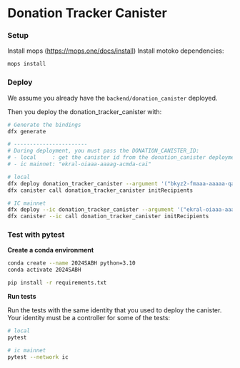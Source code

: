 # Donation Tracker Canister

### Setup

Install mops (https://mops.one/docs/install)
Install motoko dependencies:

```bash
mops install
```

### Deploy

We assume you already have the `backend/donation_canister` deployed.

Then you deploy the donation_tracker_canister with:

```bash
# Generate the bindings
dfx generate

# -----------------------
# During deployment, you must pass the DONATION_CANISTER_ID:
# - local     : get the canister id from the donation_canister deployment step
# - ic mainnet: "ekral-oiaaa-aaaag-acmda-cai"

# local
dfx deploy donation_tracker_canister --argument '("bkyz2-fmaaa-aaaaa-qaaaq-cai")'
dfx canister call donation_tracker_canister initRecipients

# IC mainnet
dfx deploy --ic donation_tracker_canister --argument '("ekral-oiaaa-aaaag-acmda-cai")'
dfx canister --ic call donation_tracker_canister initRecipients

```

### Test with pytest

**Create a conda environment**

```bash
conda create --name 2024SABH python=3.10
conda activate 2024SABH

pip install -r requirements.txt
```

**Run tests**

Run the tests with the same identity that you used to deploy the canister.
Your identity must be a controller for some of the tests:

```bash
# local
pytest

# ic mainnet
pytest --network ic
```